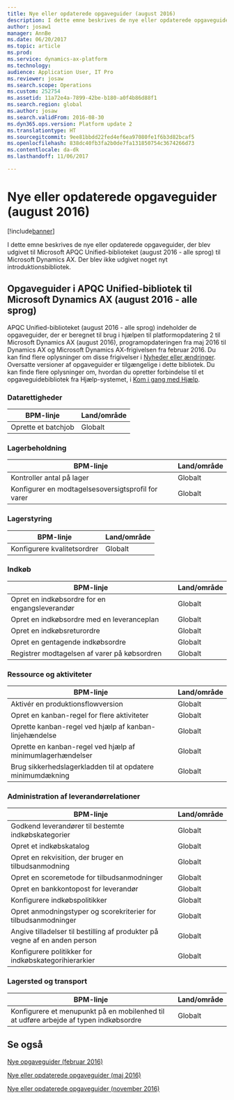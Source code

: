 ```yaml
---
title: Nye eller opdaterede opgaveguider (august 2016)
description: I dette emne beskrives de nye eller opdaterede opgaveguider, der blev udgivet til Microsoft APQC Unified-biblioteket (august 2016 - alle sprog) til Microsoft Dynamics AX. Der blev ikke udgivet noget nyt introduktionsbibliotek.
author: josaw1
manager: AnnBe
ms.date: 06/20/2017
ms.topic: article
ms.prod: 
ms.service: dynamics-ax-platform
ms.technology: 
audience: Application User, IT Pro
ms.reviewer: josaw
ms.search.scope: Operations
ms.custom: 252754
ms.assetid: 11a72e4a-7899-42be-b180-a0f4b86d88f1
ms.search.region: global
ms.author: josaw
ms.search.validFrom: 2016-08-30
ms.dyn365.ops.version: Platform update 2
ms.translationtype: HT
ms.sourcegitcommit: 9ee81bbdd22fed4ef6ea97080fe1f6b3d82bcaf5
ms.openlocfilehash: 838dc40fb3fa2b0de7fa131850754c3674266d73
ms.contentlocale: da-dk
ms.lasthandoff: 11/06/2017

---
```


# <a name="new-or-updated-task-guides-august-2016"></a>Nye eller opdaterede opgaveguider (august 2016)

[!include[banner](../includes/banner.md)]


I dette emne beskrives de nye eller opdaterede opgaveguider, der blev udgivet til Microsoft APQC Unified-biblioteket (august 2016 - alle sprog) til Microsoft Dynamics AX. Der blev ikke udgivet noget nyt introduktionsbibliotek.

<a name="task-guides-in-the-august-2016---all-languages-apqc-unified-library-for-microsoft-dynamics-ax"></a>[]()Opgaveguider i APQC Unified-bibliotek til Microsoft Dynamics AX (august 2016 - alle sprog)
---------------------------------------------------------------------------------------------------

APQC Unified-biblioteket (august 2016 - alle sprog) indeholder de opgaveguider, der er beregnet til brug i hjælpen til platformopdatering 2 til Microsoft Dynamics AX (august 2016), programopdateringen fra maj 2016 til Dynamics AX og Microsoft Dynamics AX-frigivelsen fra februar 2016. Du kan find flere oplysninger om disse frigivelser i [Nyheder eller ændringer](whats-new-changed.md). Oversatte versioner af opgaveguider er tilgængelige i dette bibliotek. Du kan finde flere oplysninger om, hvordan du opretter forbindelse til et opgaveguidebibliotek fra Hjælp-systemet, i [Kom i gang med Hjælp](help-overview.md).

### <a name="data-access"></a>Datarettigheder

| BPM-linje           | Land/område |
|--------------------|----------------|
| Oprette et batchjob | Globalt         |

### <a name="inventory"></a>Lagerbeholdning

| BPM-linje                                | Land/område |
|-----------------------------------------|----------------|
| Kontroller antal på lager         | Globalt         |
| Konfigurer en modtagelsesoversigtsprofil for varer | Globalt         |

### <a name="inventory-management"></a>Lagerstyring

| BPM-linje              | Land/område |
|-----------------------|----------------|
| Konfigurere kvalitetsordrer | Globalt         |

### <a name="procurement"></a>Indkøb

| BPM-linje                                          | Land/område |
|---------------------------------------------------|----------------|
| Opret en indkøbsordre for en engangsleverandør   | Globalt         |
| Opret en indkøbsordre med en leveranceplan  | Globalt         |
| Opret en indkøbsreturordre                    | Globalt         |
| Opret en gentagende indkøbsordre                    | Globalt         |
| Registrer modtagelsen af varer på købsordren | Globalt         |

### <a name="resource-and-activities"></a>Ressource og aktiviteter

| BPM-linje                                                | Land/område |
|---------------------------------------------------------|----------------|
| Aktivér en produktionsflowversion                      | Globalt         |
| Opret en kanban-regel for flere aktiviteter            | Globalt         |
| Oprette kanban-regel ved hjælp af kanban-linjehændelse          | Globalt         |
| Oprette en kanban-regel ved hjælp af minimumlagerhændelser        | Globalt         |
| Brug sikkerhedslagerkladden til at opdatere minimumdækning | Globalt         |

### <a name="supplier-relationship-management"></a>Administration af leverandørrelationer

| BPM-linje                                                           | Land/område |
|--------------------------------------------------------------------|----------------|
| Godkend leverandører til bestemte indkøbskategorier                | Globalt         |
| Opret et indkøbskatalog                                       | Globalt         |
| Opret en rekvisition, der bruger en tilbudsanmodning                              | Globalt         |
| Opret en scoremetode for tilbudsanmodninger                                   | Globalt         |
| Opret en bankkontopost for leverandør                                       | Globalt         |
| Konfigurere indkøbspolitikker                                         | Globalt         |
| Opret anmodningstyper og scorekriterier for tilbudsanmodninger            | Globalt         |
| Angive tilladelser til bestilling af produkter på vegne af en anden person | Globalt         |
| Konfigurere politikker for indkøbskategorihierarkier               | Globalt         |

### <a name="warehouse-and-transportation"></a>Lagersted og transport

| BPM-linje                                                                    | Land/område |
|-----------------------------------------------------------------------------|----------------|
| Konfigurere et menupunkt på en mobilenhed til at udføre arbejde af typen indkøbsordre | Globalt         |



<a name="see-also"></a>Se også
--------

[Nye opgaveguider (februar 2016)](new-task-guides-available-february-2016.md)

[Nye eller opdaterede opgaveguider (maj 2016)](new-updated-task-guides-available-may-2016.md)

[Nye eller opdaterede opgaveguider (november 2016)](new-task-guides-november-2016.md)




